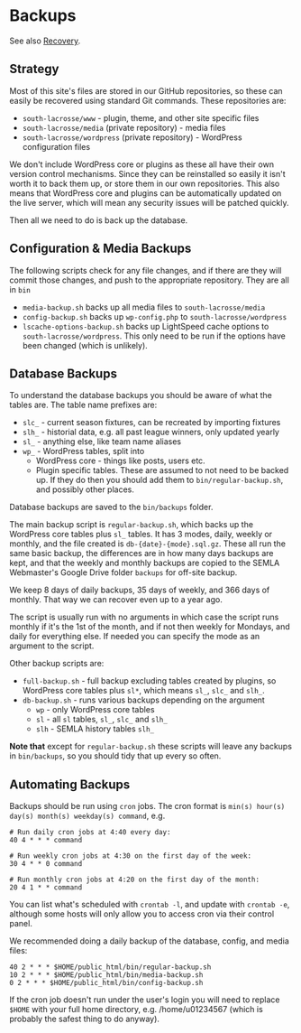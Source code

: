 # Backups

See also [Recovery](recovery.md).

## Strategy

Most of this site's files are stored in our GitHub repositories, so these can easily be recovered using standard Git commands. These repositories are:

* `south-lacrosse/www` - plugin, theme, and other site specific files
* `south-lacrosse/media` (private repository) - media files
* `south-lacrosse/wordpress` (private repository) - WordPress configuration files

We don't include WordPress core or plugins as these all have their own version control mechanisms. Since they can be reinstalled so easily it isn't worth it to back them up, or store them in our own repositories. This also means that WordPress core and plugins can be automatically updated on the live server, which will mean any security issues will be patched quickly.

Then all we need to do is back up the database.

## Configuration & Media Backups

The following scripts check for any file changes, and if there are they will commit those changes, and push to the appropriate repository. They are all in `bin`

* `media-backup.sh` backs up all media files to `south-lacrosse/media`
* `config-backup.sh` backs up `wp-config.php` to `south-lacrosse/wordpress`
* `lscache-options-backup.sh` backs up LightSpeed cache options to `south-lacrosse/wordpress`. This only need to be run if the options have been changed (which is unlikely).

## Database Backups

To understand the database backups you should be aware of what the tables are. The table name prefixes are:

* `slc_` - current season fixtures, can be recreated by importing fixtures
* `slh_` - historial data, e.g. all past league winners, only updated yearly
* `sl_` - anything else, like team name aliases
* `wp_` - WordPress tables, split into
    * WordPress core - things like posts, users etc.
    * Plugin specific tables. These are assumed to not need to be backed up. If they do then you should add them to `bin/regular-backup.sh`, and possibly other places.

Database backups are saved to the `bin/backups` folder.

The main backup script is `regular-backup.sh`, which backs up the WordPress core tables plus `sl_` tables. It has 3 modes, daily, weekly or monthly, and the file created is `db-{date}-{mode}.sql.gz`. These all run the same basic backup, the differences are in how many days backups are kept, and that the weekly and monthly backups are copied to the SEMLA Webmaster's Google Drive folder `backups` for off-site backup.

We keep 8 days of daily backups, 35 days of weekly, and 366 days of monthly. That way we can recover even up to a year ago.

The script is usually run with no arguments in which case the script runs monthly if it's the 1st of the month, and if not then weekly for Mondays, and daily for everything else. If needed you can specify the mode as an argument to the script.

Other backup scripts are:

* `full-backup.sh` - full backup excluding tables created by plugins, so WordPress core tables plus `sl*`, which means `sl_`, `slc_` and `slh_`.
* `db-backup.sh` - runs various backups depending on the argument
    * `wp` - only WordPress core tables
    * `sl` - all `sl` tables, `sl_`, `slc_` and `slh_`
    * `slh` - SEMLA history tables `slh_`

**Note that** except for `regular-backup.sh` these scripts will leave any backups in `bin/backups`, so you should tidy that up every so often.

## Automating Backups

Backups should be run using `cron` jobs. The cron format is `min(s) hour(s) day(s) month(s) weekday(s) command`, e.g.

```console
# Run daily cron jobs at 4:40 every day:
40 4 * * * command

# Run weekly cron jobs at 4:30 on the first day of the week:
30 4 * * 0 command

# Run monthly cron jobs at 4:20 on the first day of the month:
20 4 1 * * command
```

You can list what's scheduled with `crontab -l`, and update with `crontab -e`, although some hosts will only allow you to access cron via their control panel.

We recommended doing a daily backup of the database, config, and media files:

```console
40 2 * * * $HOME/public_html/bin/regular-backup.sh
10 2 * * * $HOME/public_html/bin/media-backup.sh
0 2 * * * $HOME/public_html/bin/config-backup.sh
```

If the cron job doesn't run under the user's login you will need to replace `$HOME` with your full home directory, e.g. /home/u01234567 (which is probably the safest thing to do anyway).

